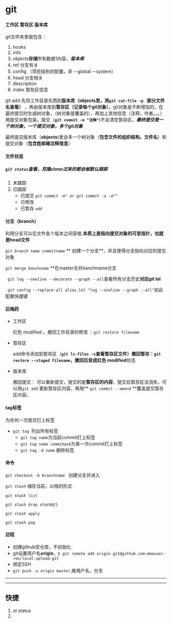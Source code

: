 # git

####  工作区 暂存区  版本库  
git文件夹里面包含：

1. hooks
2. info
3. objects**存储**所有数据1内容，***版本库***
4. ref 分支有关
5. config （项目级别的配置，非 --global --system）
6. head  分支相关
7. description
8. index 暂存区信息

git add 先将工作目录东西到**版本库（objects里，用`git cat-file -p ` 部分文件名查看）** ，再由版本库到**暂存区（记录每个git对象）**，git对象是不断增加的，在最终提交时生成树对象，（树对象是覆盖的），再加上其他信息（注释，作者。。。）用提交对象包装。提交（**`git commit -m "注释"`**)不会清空暂存区，***最终提交是一个树对象，一个提交对象，多个git对象***

最终提交版本库（**objects**)里会多一个树对象（**包含文件的组织结构，文件名**）和提交对象（**包含姓邮箱注释信息**）

#### 文件状态

##### `git status`查看，克隆clone过来的都会被默认跟踪

1. 未跟踪  
2. 已跟踪
   - 已提交 *`git commit -m" or git commit -a -m""`*
   - 已修改 
   - 已暂存 *`add`*

#### 分支（branch） 

利用分支可以在文件各个版本之间穿梭,**本质上是指向提交对象的可变指针，也就是head文件**

`git branch name commitname` ** 创建一个分支**，并且使得分支指向对应的提交对象

`git merge banchname` **在master合并banchname分支

` git log --oneline --decorate --graph --all`查看所有分支历史**对应git lol**

` git config --replace-all alias.lol "log --oneline --graph --all"`如此配置快捷键

#### 后悔药

- 工作区

    红色 modified  。撤回工作目录的修改 ：`git restore filename`

- 暂存区

    add命令添加到暂存区（**`git ls-files -s`**查看暂存区文件）撤回暂存：`git restore --staged filename`，撤回后变成**红色 modified**状态

- 版本库

    撤回提交： 可以重新提交，提交的是**暂存区的内容**，提交后暂存区没消失，可以用`git add` 更新暂存区内容，再用** `git commit --amend` **覆盖提交暂存区内容。
           

#### tag标签

  为任何一次提交打上标签

  - `git tag `列出所有标签
    - `git tag name`为当前commit打上标签
    - `git tag name commihash`为某一次commit打上标签
    - `git tag -d name` 删除标签

  

#### 命令

`git checkout -b branchname ` 创建分支并进入

 `git stash` 储存当前，以栈的形式

 `git stash list`

 `git stash drop stash@{}`

 `git stash apply`

 `git stash pop`

#### 远程

- 创建github空仓库，不初始化
- git设置用户名**origin**，`$ git remote add origin git@github.com:mmauser-ren/local-upload.git`
- 绑定SSH
- `git push -u origin master`,推用户名，分支

<hr><hr/>

## 快捷

1. st  status
2. 